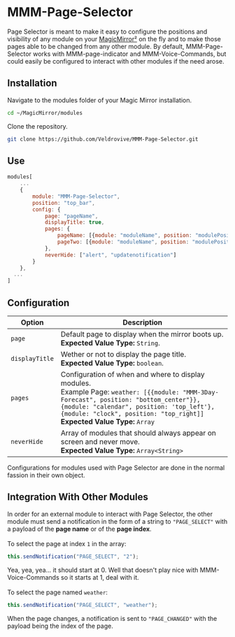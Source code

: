 # MMM-Page-Selector
Page Selector is meant to make it easy to configure the positions and visibility of any module on your [MagicMirror²](https://github.com/MichMich/MagicMirror) on the fly and to make those pages able to be changed from any other module. By default, MMM-Page-Selector works with MMM-page-indicator and MMM-Voice-Commands, but could easily be configured to interact with other modules if the need arose. 

## Installation
Navigate to the modules folder of your Magic Mirror installation.
```bash
cd ~/MagicMirror/modules
```

Clone the repository.
```bash
git clone https://github.com/Veldrovive/MMM-Page-Selector.git
```

## Use
```js
modules[
    ...
    {
        module: "MMM-Page-Selector",
        position: "top_bar",
        config: {
            page: "pageName",
            displayTitle: true,
            pages: {
                pageName: [{module: "moduleName", position: "modulePosition"},...],
                pageTwo: [{module: "moduleName", position: "modulePosition"},...]
            },
            neverHide: ["alert", "updatenotification"]
        }
    },
  ...
]
```

## Configuration
Option|Description
------|-----------
`page`|Default page to display when the mirror boots up.<br/>**Expected Value Type:** `String`.
`displayTitle`|Wether or not to display the page title.<br/>**Expected Value Type:** `boolean`.
`pages`|Configuration of when and where to display modules.<br/>Example Page: `weather: [{{module: "MMM-3Day-Forecast", position: "bottom_center"}},{module: "calendar", position: 'top_left'},{module: "clock", position: "top_right]]`<br/>**Expected Value Type:** `Array`
`neverHide`|Array of modules that should always appear on screen and never move.<br/>**Expected Value Type:** `Array<String>`

Configurations for modules used with Page Selector are done in the normal fassion in their own object.

## Integration With Other Modules
In order for an external module to interact with Page Selector, the other module must send a notification in the form of a string to `"PAGE_SELECT"` with a payload of the **page name** or of the **page index**.<br/><br/>
To select the page at index `1` in the array:
```js
this.sendNotification("PAGE_SELECT", "2");
``` 
Yea, yea, yea... it should start at 0. Well that doesn't play nice with MMM-Voice-Commands so it starts at 1, deal with it.<br/><br/>
To select the page named `weather`:
```js
this.sendNotification("PAGE_SELECT", "weather");
```
When the page changes, a notification is sent to `"PAGE_CHANGED"` with the payload being the index of the page.
